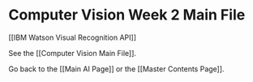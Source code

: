 # Computer Vision Week 2 Main File

[[IBM Watson Visual Recognition API]]

See the [[Computer Vision Main File]].

Go back to the [[Main AI Page]] or the [[Master Contents Page]].